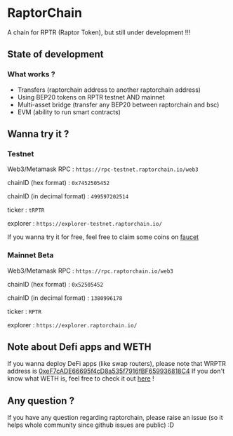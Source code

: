 # RaptorChain
A chain for RPTR (Raptor Token), but still under development !!!



## State of development
### What works ?
- Transfers (raptorchain address to another raptorchain address)
- Using BEP20 tokens on RPTR testnet AND mainnet
- Multi-asset bridge (transfer any BEP20 between raptorchain and bsc)
- EVM (ability to run smart contracts)

## Wanna try it ?
### Testnet
Web3/Metamask RPC : `https://rpc-testnet.raptorchain.io/web3`

chainID (hex format) : `0x7452505452`

chainID (in decimal format) : `499597202514`

ticker : `tRPTR`

explorer : `https://explorer-testnet.raptorchain.io/`


If you wanna try it for free, feel free to claim some coins on [faucet](https://raptorchain.io/faucet)


### Mainnet Beta
Web3/Metamask RPC : `https://rpc.raptorchain.io/web3`

chainID (hex format) : `0x52505452`

chainID (in decimal format) : `1380996178`

ticker : `RPTR`

explorer : `https://explorer.raptorchain.io/`


## Note about Defi apps and WETH
If you wanna deploy DeFi apps (like swap routers), please note that WRPTR address is [0xeF7cADE66695f4cD8a535f7916fBF659936818C4](https://explorer.raptorchain.io/address/0xeF7cADE66695f4cD8a535f7916fBF659936818C4)
If you don't know what WETH is, feel free to check it out [here](https://weth.io/) !

## Any question ?
If you have any question regarding raptorchain, please raise an issue (so it helps whole community since github issues are public) :D
